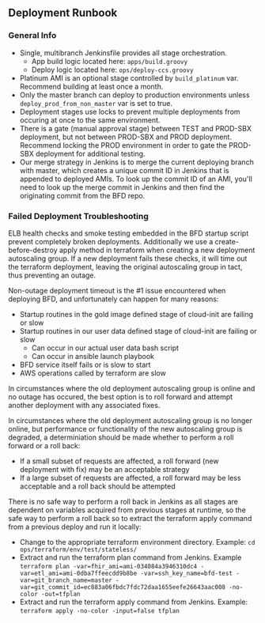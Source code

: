 Deployment Runbook
------------------

### General Info

- Single, multibranch Jenkinsfile provides all stage orchestration.
  - App build logic located here: `apps/build.groovy`
  - Deploy logic located here: `ops/deploy-ccs.groovy`
- Platinum AMI is an optional stage controlled by `build_platinum` var.  Recommend building at least once a month.
- Only the master branch can deploy to production environments unless `deploy_prod_from_non_master` var is set to true.
- Deployment stages use locks to prevent multiple deployments from occuring at once to the same environment.
- There is a gate (manual approval stage) between TEST and PROD-SBX deployment, but not between PROD-SBX and PROD deployment.  Recommend locking the PROD environment in order to gate the PROD-SBX deployment for additional testing.
- Our merge strategy in Jenkins is to merge the current deploying branch with master, which creates a unique commit ID in Jenkins that is appended to deployed AMIs.  To look up the commit ID of an AMI, you'll need to look up the merge commit in Jenkins and then find the originating commit from the BFD repo.

### Failed Deployment Troubleshooting

ELB health checks and smoke testing embedded in the BFD startup script prevent completely broken deployments.  Additionally we use a create-before-destroy apply method in terraform when creating a new deployment autoscaling group.  If a new deployment fails these checks, it will time out the terraform deployment, leaving the original autoscaling group in tact, thus preventing an outage.

Non-outage deployment timeout is the #1 issue encountered when deploying BFD, and unfortunately can happen for many reasons:
- Startup routines in the gold image defined stage of cloud-init are failing or slow
- Startup routines in our user data defined stage of cloud-init are failing or slow
  - Can occur in our actual user data bash script
  - Can occur in ansible launch playbook
- BFD service itself fails or is slow to start
- AWS operations called by terraform are slow

In circumstances where the old deployment autoscaling group is online and no outage has occured, the best option is to roll forward and attempt another deployment with any associated fixes.

In circumstances where the old deployment autoscaling group is no longer online, but performance or functionality of the new autoscaling group is degraded, a determiniation should be made whether to perform a roll forward or a roll back:
- If a small subset of requests are affected, a roll forward (new deployment with fix) may be an acceptable strategy
- If a large subset of requests are affected, a roll forward may be less acceptable and a roll back should be attempted

There is no safe way to perform a roll back in Jenkins as all stages are dependent on variables acquired from previous stages at runtime, so the safe way to perform a roll back so to extract the terraform apply command from a previous deploy and run it locally:
- Change to the appropriate terraform environment directory. Example: `cd ops/terraform/env/test/stateless/`
- Extract and run the terraform plan command from Jenkins. Example `terraform plan -var=fhir_ami=ami-034084a3946310dc4 -var=etl_ami=ami-0dba7ffeecdd9b8be -var=ssh_key_name=bfd-test -var=git_branch_name=master -var=git_commit_id=ec883a06fbdc7fdc72daa1655eefe26643aac008 -no-color -out=tfplan`
- Extract and run the terraform apply command from Jenkins. Example: `terraform apply -no-color -input=false tfplan`
